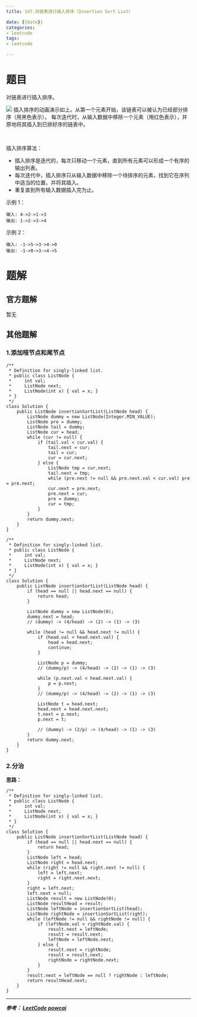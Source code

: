 ```yaml
---
title: 147.对链表进行插入排序（Insertion Sort List）

date: {{date}}
categories:
- leetcode
tags:
- leetcode

---
```

# 题目
对链表进行插入排序。

![](https://upload.wikimedia.org/wikipedia/commons/0/0f/Insertion-sort-example-300px.gif)
插入排序的动画演示如上。从第一个元素开始，该链表可以被认为已经部分排序（用黑色表示）。
每次迭代时，从输入数据中移除一个元素（用红色表示），并原地将其插入到已排好序的链表中。

 

插入排序算法：

- 插入排序是迭代的，每次只移动一个元素，直到所有元素可以形成一个有序的输出列表。
- 每次迭代中，插入排序只从输入数据中移除一个待排序的元素，找到它在序列中适当的位置，并将其插入。
- 重复直到所有输入数据插入完为止。
 

示例 1：
```
输入: 4->2->1->3
输出: 1->2->3->4
```
示例 2：
```
输入: -1->5->3->4->0
输出: -1->0->3->4->5
```


# 题解

## 官方题解
暂无

## 其他题解
### 1.添加哑节点和尾节点

```
/**
 * Definition for singly-linked list.
 * public class ListNode {
 *     int val;
 *     ListNode next;
 *     ListNode(int x) { val = x; }
 * }
 */
class Solution {
    public ListNode insertionSortList(ListNode head) {
        ListNode dummy = new ListNode(Integer.MIN_VALUE);
        ListNode pre = dummy;
        ListNode tail = dummy;
        ListNode cur = head;
        while (cur != null) {
            if (tail.val < cur.val) {
                tail.next = cur;
                tail = cur;
                cur = cur.next;
            } else {
                ListNode tmp = cur.next;
                tail.next = tmp;
                while (pre.next != null && pre.next.val < cur.val) pre = pre.next;
                cur.next = pre.next;
                pre.next = cur;
                pre = dummy;
                cur = tmp;
            }
        }
        return dummy.next;
    }
}
```

```
/**
 * Definition for singly-linked list.
 * public class ListNode {
 *     int val;
 *     ListNode next;
 *     ListNode(int x) { val = x; }
 * }
 */
class Solution {
    public ListNode insertionSortList(ListNode head) {
        if (head == null || head.next == null) {
            return head;
        }

        ListNode dummy = new ListNode(0);
        dummy.next = head;
        // (dummy) -> (4/head) -> (2) -> (1) -> (3)

        while (head != null && head.next != null) {
            if (head.val < head.next.val) {
                head = head.next;
                continue;
            }

            ListNode p = dummy;
            // (dummy/p) -> (4/head) -> (2) -> (1) -> (3)

            while (p.next.val < head.next.val) {
                p = p.next;
            }
            // (dummy/p) -> (4/head) -> (2) -> (1) -> (3)

            ListNode t = head.next;
            head.next = head.next.next;
            t.next = p.next;
            p.next = t;

            // (dummy) -> (2/p) -> (4/head) -> (1) -> (3)
        }
        return dummy.next;
    }
}
```

### 2.分治
**思路：**

```
/**
 * Definition for singly-linked list.
 * public class ListNode {
 *     int val;
 *     ListNode next;
 *     ListNode(int x) { val = x; }
 * }
 */
class Solution {
    public ListNode insertionSortList(ListNode head) {
        if (head == null || head.next == null) {
            return head;
        }
        ListNode left = head;
        ListNode right = head.next;
        while (right != null && right.next != null) {
            left = left.next;
            right = right.next.next;
        }
        right = left.next;
        left.next = null;
        ListNode result = new ListNode(0);
        ListNode resultHead = result;
        ListNode leftNode = insertionSortList(head);
        ListNode rightNode = insertionSortList(right);
        while (leftNode != null && rightNode != null) {
            if (leftNode.val < rightNode.val) {
                result.next = leftNode;
                result = result.next;
                leftNode = leftNode.next;
            } else {
                result.next = rightNode;
                result = result.next;
                rightNode = rightNode.next;
            }
        }
        result.next = leftNode == null ? rightNode : leftNode;
        return resultHead.next;
    }
}
```

---
***参考：
[LeetCode](https://leetcode-cn.com/problems/insertion-sort-list/)
[powcai](https://leetcode-cn.com/problems/insertion-sort-list/solution/jia-ge-tailsu-du-jiu-kuai-liao-by-powcai/)***
